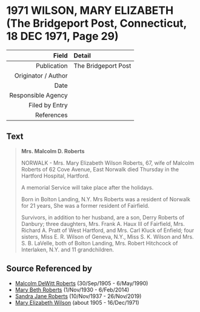 ﻿---
layout: page
permalink: /sources/s62984615
---

# 1971 WILSON, MARY ELIZABETH (The Bridgeport Post, Connecticut, 18 DEC 1971, Page 29)

Field | Detail
---:|:---
Publication | The Bridgeport Post
Originator / Author | 
Date | 
Responsible Agency | 
Filed by Entry | 
References | 

## Text

> **Mrs. Malcolm D. Roberts**
>
> NORWALK - Mrs. Mary Elizabeth Wilson Roberts, 67, wife of Malcolm Roberts of 62 Cove Avenue, East Norwalk died Thursday in the Hartford Hospital, Hartford.
>
> A memorial Service will take place after the holidays.
>
> Born in Bolton Landing, N.Y. Mrs Roberts was a resident of Norwalk for 21 years, She was a former resident of Fairfield.
>
> Survivors, in addition to her husband, are a son, Derry Roberts of Danbury; three daughters, Mrs. Frank A. Haux III of Fairfield, Mrs. Richard A. Pratt of West Hartford, and Mrs. Carl Kluck of Enfield; four sisters, Miss E. R. Wilson of Geneva, N.Y., Miss S. K. Wilson and Mrs. S. B. LaVelle, both of Bolton Landing, Mrs. Robert Hitchcock of Interlaken, N.Y. and 11 grandchildren.
>

## Source Referenced by

* [Malcolm DeWitt Roberts](../people/@21721539@-malcolm-dewitt-roberts-b1905-9-30-d1990-5-6.md) (30/Sep/1905 - 6/May/1990)
* [Mary Beth Roberts](../people/@44331192@-mary-beth-roberts-b1930-11-1-d2014-2-6.md) (1/Nov/1930 - 6/Feb/2014)
* [Sandra Jane Roberts](../people/@40000604@-sandra-jane-roberts-b1937-11-10-d2019-11-26.md) (10/Nov/1937 - 26/Nov/2019)
* [Mary Elizabeth Wilson](../people/@99819804@-mary-elizabeth-wilson-b1905-d1971-12-16.md) (about 1905 - 16/Dec/1971)
